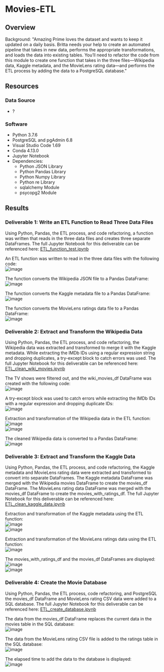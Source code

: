 # Movies-ETL

## Overview

Background:
"Amazing Prime loves the dataset and wants to keep it updated on a daily basis. Britta needs your help to create an automated pipeline that takes in new data, performs the appropriate transformations, and loads the data into existing tables. You’ll need to refactor the code from this module to create one function that takes in the three files—Wikipedia data, Kaggle metadata, and the MovieLens rating data—and performs the ETL process by adding the data to a PostgreSQL database."

## Resources
### Data Source 
- ?

### Software
- Python 3.7.6
- PostgreSQL and pgAdmin 6.8
- Visual Studio Code 1.69
- Conda 4.13.0
- Jupyter Notebook 
- Dependencies:
  - Python JSON Library
  - Python Pandas Library
  - Python Numpy Library
  - Python re Library
  - sqlalchemy Module 
  - psycopg2 Module

## Results

### Deliverable 1: Write an ETL Function to Read Three Data Files
Using Python, Pandas, the ETL process, and code refactoring, a function was written that reads in the three data files and creates three separate DataFrames.
The full Jupyter Notebook for this deliverable can be referenced here: [ETL_function_test.ipynb](https://github.com/lkachury/Movies-ETL/blob/main/ETL_function_test.ipynb)

An ETL function was written to read in the three data files with the following code:
<br /> ![image](https://user-images.githubusercontent.com/108038989/186045392-8326d522-01ff-4845-98fa-23d1e78ea69a.png)

The function converts the Wikipedia JSON file to a Pandas DataFrame:
<br /> ![image](https://user-images.githubusercontent.com/108038989/186045508-bd46e001-665d-462d-a4bd-46b59f8e3bc0.png)

The function converts the Kaggle metadata file to a Pandas DataFrame:
<br /> ![image](https://user-images.githubusercontent.com/108038989/186045547-05d05aa5-9e23-4642-b1a2-91083b5dcc55.png)

The function converts the MovieLens ratings data file to a Pandas DataFrame:
<br /> ![image](https://user-images.githubusercontent.com/108038989/186045585-3d0378d5-d651-4c4d-84c0-12876ed4ca54.png)

### Deliverable 2: Extract and Transform the Wikipedia Data
Using Python, Pandas, the ETL process, and code refactoring, the Wikipedia data was extracted and transformed to merge it with the Kaggle metadata. While extracting the IMDb IDs using a regular expression string and dropping duplicates, a try-except block to catch errors was used.
The full Jupyter Notebook for this deliverable can be referenced here: [ETL_clean_wiki_movies.ipynb](https://github.com/lkachury/Movies-ETL/blob/main/ETL_clean_wiki_movies.ipynb)

The TV shows were filtered out, and the wiki_movies_df DataFrame was created with the following code:
<br /> ![image](https://user-images.githubusercontent.com/108038989/186067812-e2533e0c-019f-4f52-86fa-691a4432859f.png)

A try-except block was used to catch errors while extracting the IMDb IDs with a regular expression and dropping duplicate IDs:
<br /> ![image](https://user-images.githubusercontent.com/108038989/186067986-d23b3b95-9cd7-43d0-9c34-d0e161e80bde.png)

Extraction and transformation of the Wikipedia data in the ETL function:
<br /> ![image](https://user-images.githubusercontent.com/108038989/186068153-e896e817-431c-45a0-b7ec-363f64e5f579.png)
<br /> ![image](https://user-images.githubusercontent.com/108038989/186068271-1fb18829-e738-407f-9753-3496e6e9a2ba.png)

The cleaned Wikipedia data is converted to a Pandas DataFrame:
<br /> ![image](https://user-images.githubusercontent.com/108038989/186068400-0f3a20b2-86cb-49d8-abf5-18bdc2ad0f73.png)

### Deliverable 3: Extract and Transform the Kaggle Data
Using Python, Pandas, the ETL process, and code refactoring, the Kaggle metadata and MovieLens rating data were extracted and transformed to convert into separate DataFrames. The Kaggle metadata DataFrame was merged with the Wikipedia movies DataFrame to create the movies_df DataFrame. The MovieLens rating data DataFrame was merged with the movies_df DataFrame to create the movies_with_ratings_df.
The full Jupyter Notebook for this deliverable can be referenced here: [ETL_clean_kaggle_data.ipynb](https://github.com/lkachury/Movies-ETL/blob/main/ETL_clean_kaggle_data.ipynb)

Extraction and transformation of the Kaggle metadata using the ETL function:
<br /> ![image](https://user-images.githubusercontent.com/108038989/186295461-b64698f3-3fab-4d68-99f9-fa02046b9fb4.png)
<br /> ![image](https://user-images.githubusercontent.com/108038989/186295566-24b596e2-baaf-4b64-a800-77087e1bcb7f.png)

Extraction and transformation of the MovieLens ratings data using the ETL function:
<br /> ![image](https://user-images.githubusercontent.com/108038989/186295348-d0c31a1e-7205-4dd6-9291-95a964907fdc.png)

The movies_with_ratings_df and the movies_df DataFrames are displayed:
<br /> ![image](https://user-images.githubusercontent.com/108038989/186295221-fc14a77f-6727-47f2-afbc-80bda43b4b00.png)
<br /> ![image](https://user-images.githubusercontent.com/108038989/186295266-fd8773fa-7b39-48af-b9a9-3bb8f9941a20.png)

### Deliverable 4: Create the Movie Database
Using Python, Pandas, the ETL process, code refactoring, and PostgreSQL the movies_df DataFrame and MovieLens rating CSV data were added to a SQL database.
The full Jupyter Notebook for this deliverable can be referenced here: [ETL_create_database.ipynb](https://github.com/lkachury/Movies-ETL/blob/main/ETL_create_database.ipynb)

The data from the movies_df DataFrame replaces the current data in the movies table in the SQL database:
<br /> ![image](https://user-images.githubusercontent.com/108038989/186312053-01dcea70-b614-4814-b288-6be6473932ab.png)

The data from the MovieLens rating CSV file is added to the ratings table in the SQL database:
<br /> ![image](https://user-images.githubusercontent.com/108038989/186312277-d12c20b0-c739-45f8-ba53-5cd3d595a225.png)

The elapsed time to add the data to the database is displayed: 
<br /> ![image](https://user-images.githubusercontent.com/108038989/186311493-8e54d0e6-367c-48fb-ab4a-c7039100224e.png)
